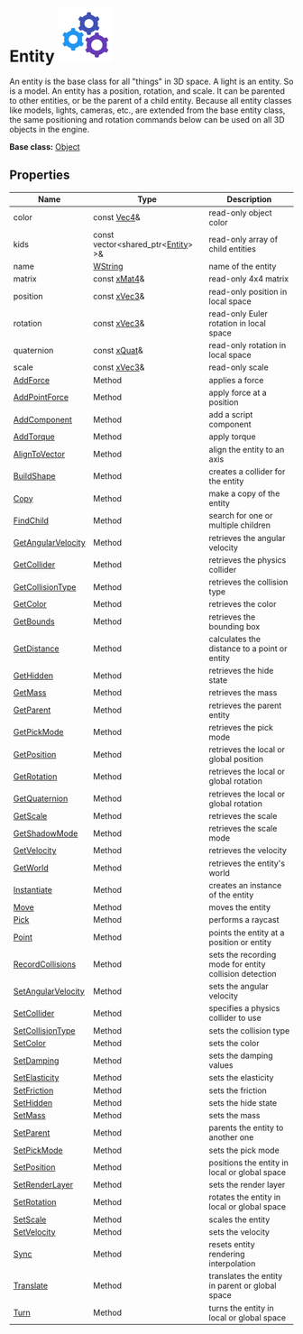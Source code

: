 # Entity ![](../Images/icon-programming.png)

An entity is the base class for all "things" in 3D space. A light is an entity. So is a model. An entity has a position, rotation, and scale. It can be parented to other entities, or be the parent of a child entity. Because all entity classes like models, lights, cameras, etc., are extended from the base entity class, the same positioning and rotation commands below can be used on all 3D objects in the engine.

**Base class:** [Object](Object.md)

## Properties

| Name | Type | Description |
|---|---|---|
| color | const [Vec4](Vec4.md)& | read-only object color |
| kids | const vector<shared_ptr<[Entity](Entity.md)\> \>& | read-only array of child entities |
| name | [WString](WString.md) | name of the entity | 
| matrix | const [xMat4](xMat4.md)& | read-only 4x4 matrix |
| position | const [xVec3](xVec3.md)& | read-only position in local space |
| rotation | const [xVec3](xVec3.md)& | read-only Euler rotation in local space | 
| quaternion | const [xQuat](xQuat.md)& | read-only rotation in local space |
| scale | const [xVec3](xVec3.md)& | read-only scale |
| [AddForce](Entity_AddForce.md) | Method | applies a force |
| [AddPointForce](Entity_AddPointForce.md) | Method | apply force at a position |
| [AddComponent](Entity_AddComponent.md) | Method | add a script component |
| [AddTorque](Entity_AddTorque.md) | Method | apply torque |
| [AlignToVector](Entity_AlignToVector.md) | Method | align the entity to an axis |
| [BuildShape](Entity_BuildShape.md) | Method | creates a collider for the entity |
| [Copy](Entity_Copy.md) | Method | make a copy of the entity |
| [FindChild](Entity_FindChild.md) | Method | search for one or multiple children |
| [GetAngularVelocity](Entity_GetAngularVelocity.md) | Method | retrieves the angular velocity |
| [GetCollider](Entity_GetCollider.md) | Method | retrieves the physics collider |
| [GetCollisionType](Entity_GetCollisionType.md) | Method | retrieves the collision type |
| [GetColor](Entity_GetColor.md) | Method | retrieves the color |
| [GetBounds](Entity_GetBounds.md) | Method | retrieves the bounding box |
| [GetDistance](Entity_GetDistance.md) | Method | calculates the distance to a point or entity |
| [GetHidden](Entity_GetHidden.md) | Method | retrieves the hide state |
| [GetMass](Entity_GetMass.md) | Method | retrieves the mass |
| [GetParent](Entity_GetParent.md) | Method | retrieves the parent entity |
| [GetPickMode](Entity_GetPickMode.md) | Method | retrieves the pick mode |
| [GetPosition](Entity_GetPosition.md) | Method | retrieves the local or global position |
| [GetRotation](Entity_GetRotation.md) | Method | retrieves the local or global rotation |
| [GetQuaternion](Entity_GetQuaternion.md) | Method | retrieves the local or global rotation |
| [GetScale](Entity_GetScale.md) | Method | retrieves the scale |
| [GetShadowMode](Entity_GetShadowMode.md) | Method | retrieves the scale mode |
| [GetVelocity](Entity_GetVelocity.md) | Method | retrieves the velocity |
| [GetWorld](Entity_GetWorld.md) | Method | retrieves the entity's world |
| [Instantiate](Entity_Instantiate.md) | Method | creates an instance of the entity |
| [Move](Entity_Move.md) | Method | moves the entity |
| [Pick](Entity_Pick.md) | Method | performs a raycast |
| [Point](Entity_Point.md) | Method | points the entity at a position or entity |
| [RecordCollisions](Entity_RecordCollisions.md) | Method | sets the recording mode for entity collision detection |
| [SetAngularVelocity](Entity_SetAngularVelocity.md) | Method | sets the angular velocity |
| [SetCollider](Entity_SetCollider.md) | Method | specifies a physics collider to use |
| [SetCollisionType](Entity_SetCollisionType.md) | Method | sets the collision type |
| [SetColor](Entity_SetColor.md) | Method | sets the color |
| [SetDamping](Entity_SetDamping.md) | Method | sets the damping values |
| [SetElasticity](Entity_SetElasticity.md) | Method | sets the elasticity |
| [SetFriction](Entity_SetFriction.md) | Method | sets the friction |
| [SetHidden](Entity_SetHidden.md) | Method | sets the hide state |
| [SetMass](Entity_SetMass.md) | Method | sets the mass |
| [SetParent](Entity_SetParent.md) | Method | parents the entity to another one |
| [SetPickMode](Entity_SetPickMode.md) | Method | sets the pick mode |
| [SetPosition](Entity_SetPosition.md) | Method | positions the entity in local or global space |
| [SetRenderLayer](Entity_SetRenderLayer.md) | Method | sets the render layer |
| [SetRotation](Entity_SetRotation.md) | Method | rotates the entity in local or global space |
| [SetScale](Entity_SetScale.md) | Method | scales the entity |
| [SetVelocity](Entity_SetVelocity.md) | Method | sets the velocity |
| [Sync](Entity_Sync.md) | Method | resets entity rendering interpolation |
| [Translate](Entity_Translate.md) | Method | translates the entity in parent or global space |
| [Turn](Entity_Turn.md) | Method | turns the entity in local or global space |
